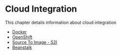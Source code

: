 # Cloud Integration

This chapter details information about cloud integration

* [Docker](docker.md)
* [OpenShift](openshift.md)
* [Source To Image - S2I](s2i.md)
* [Beanstalk](beanstalk.md)
